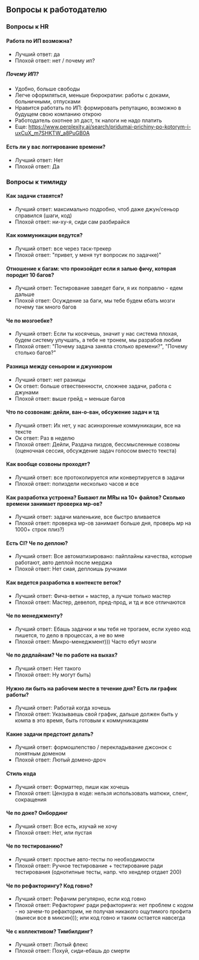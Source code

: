 ## Вопросы к работодателю

### Вопросы к HR

#### Работа по ИП возможна?

- Лучший ответ: да
- Плохой ответ: нет / почему ип?

##### Почему ИП?

- Удобно, больше свободы
- Легче оформляться, меньше бюрократии: работы с доками, больничными, отпусками
- Нравится работать по ИП: формировать репутацию, возможно в будущем свою компанию открою
- Работодатель охотнее зп даст, тк налоги не надо платить
- Еще: https://www.perplexity.ai/search/pridumai-prichiny-po-kotorym-i-uxCuX_m7SHKTW_a8PuGB0A

#### Есть ли у вас логгирование времени?

- Лучший ответ: Нет
- Плохой ответ: Да

### Вопросы к тимлиду

#### Как задачи ставятся?

- Лучший ответ: максимально подробно, чтоб даже джун/сеньор справился (шаги, код)
- Плохой ответ: ни-ху-я, сиди сам разбирайся

#### Как коммуникации ведутся?

- Лучший ответ: все через таск-трекер
- Плохой ответ: "привет, у меня тут вопросик по задачке)"

#### Отношение к багам: что произойдет если я залью фичу, которая породит 10 багов?

- Лучший ответ: Тестирование заведет баги, я их поправлю - едем дальше
- Плохой ответ: Осуждение за баги, мы тебе будем ебать мозги почему так много багов

#### Че по мозгоебке?

- Лучший ответ: Если ты косячешь, значит у нас система плохая, будем систему улучшать, а тебе не тронем, мы разрабов
  любим
- Плохой ответ: "Почему задача заняла столько времени?", "Почему столько багов?"

#### Разница между сеньором и джуниором

- Лучший ответ: нет разницы
- Ок ответ: больше отвественности, сложнее задачи, работа с джунами
- Плохой ответ: выше грейд = меньше багов

#### Что по созвонам: дейли, ван-о-ван, обсужение задач и тд

- Лучший ответ: Их нет, у нас асинхронные коммуникации, все на тексте
- Ок ответ: Раз в неделю
- Плохой ответ: Дейли, Раздача пиздов, бессмысленные созвоны (оценочная сессия, обсуждение задач голосом вместо текста)

#### Как вообще созвоны проходят?

- Лучший ответ: все протоколируется или конвертируется в задачи
- Плохой ответ: попиздели несколько часов и все

#### Как разработка устроена? Бывают ли MRы на 10+ файлов? Сколько времени занимает проверка мр-ов?

- Лучший ответ: задачи маленькие, все быстро вливается
- Плохой ответ: проверка мр-ов занимает больше дня, проверь мр на 1000+ строк плиз?)

#### Есть CI? Че по деплою?

- Лучший ответ: Все автоматизировано: пайплайны качества, которые работают, авто деплой после мерджа
- Плохой ответ: Нет сиая, деплоишь ручками

#### Как ведется разработка в контексте веток?

- Лучший ответ: Фича-ветки + мастер, а лучше только мастер
- Плохой ответ: Мастер, девелоп, пред-прод, и тд и все отличаются

#### Че по менеджменту?

- Лучший ответ: Ебашь задачки и мы тебя не трогаем, если хуево код пишется, то дело в процессах, а не во мне
- Плохой ответ: Микро-менеджмент))) Часто ебут мозги

#### Че по дедлайнам? Че по работе на выхах?

- Лучший ответ: Нет такого
- Плохой ответ: Ну могут быть)

#### Нужно ли быть на рабочем месте в течение дня? Есть ли график работы?

- Лучший ответ: Работай когда хочешь
- Плохой ответ: Указываешь свой график, дальше должен быть у компа в это время, быть готовым к коммуникациям

#### Какие задачи предстоит делать?

- Лучший ответ: формошлепство / перекладывание джсонок с понятным доменом
- Плохой ответ: Лютый домено-дроч

#### Стиль кода

- Лучший ответ: Форматтер, пиши как хочешь
- Плохой ответ: Цензура в коде: нельзя использовать матюки, сленг, сокращения

#### Че по доке? Онбординг

- Лучший ответ: Все есть, изучай не хочу
- Плохой ответ: Нет, или пустая

#### Че по тестированию?

- Лучший ответ: простые авто-тесты по необходимости
- Плохой ответ: Ручное тестирование + тестирование ради тестирования (однотипные тесты, напр. что хендлер отдает 200)

#### Че по рефакторингу? Код говно?

- Лучший ответ: Рефачим регулярно, если код говно
- Плохой ответ: Рефакторинг ради рефакторинга: нет проблем с кодом - но зачем-то рефакторим, не получая никакого
  ощутимого профита (вынеси все в миксин))); или код говно и таким остается навсегда

#### Че с коллективом? Тимбилдинг?

- Лучший ответ: Лютый флекс
- Плохой ответ: Похуй, сиди-ебашь до смерти